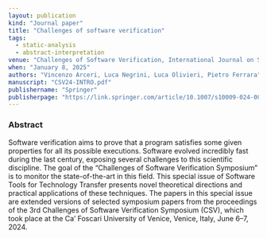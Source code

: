 ```yaml
---
layout: publication
kind: "Journal paper"
title: "Challenges of software verification"
tags:
  - static-analysis
  - abstract-interpretation
venue: "Challenges of Software Verification, International Journal on Software Tools for Technology Transfer (CSV 2024)"
when: "January 8, 2025"
authors: "Vincenzo Arceri, Luca Negrini, Luca Olivieri, Pietro Ferrara"
manuscript: "CSV24-INTRO.pdf"
publishername: "Springer"
publisherpage: "https://link.springer.com/article/10.1007/s10009-024-00778-7"
---
```


### Abstract

Software verification aims to prove that a program satisfies some given properties for all its possible executions. Software evolved incredibly fast during the last century, exposing several challenges to this scientific discipline. The goal of the “Challenges of Software Verification Symposium” is to monitor the state-of-the-art in this field. This special issue of Software Tools for Technology Transfer presents novel theoretical directions and practical applications of these techniques. The papers in this special issue are extended versions of selected symposium papers from the proceedings of the 3rd Challenges of Software Verification Symposium (CSV), which took place at the Ca’ Foscari University of Venice, Venice, Italy, June 6–7, 2024.
